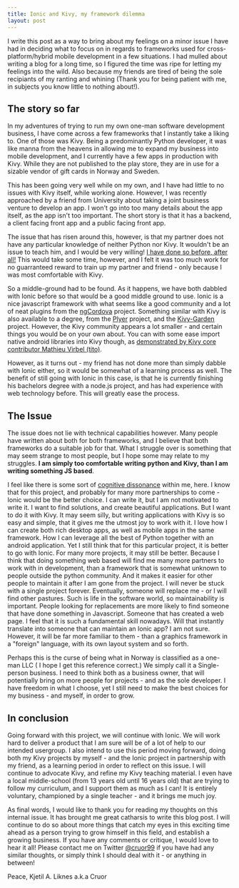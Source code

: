 ```yaml
---
title: Ionic and Kivy, my framework dilemma
layout: post
---
```



I write this post as a way to bring about my feelings on a minor issue I have
had in deciding what to focus on in regards to frameworks used for
cross-platform/hybrid mobile development in a few situations. I had mulled
about writing a blog for a long time, so I figured the time was ripe for
letting my feelings into the wild. Also because my friends are tired of being
the sole recipiants of my ranting and whining (Thank you for being patient with
me, in subjects you know little to nothing about!).

## The story so far

In my adventures of trying to run my own one-man software development business,
I have come across a few frameworks that I instantly take a liking to. One of
those was Kivy. Being a predominantly Python developer, it was like manna from
the heavens in allowing me to expand my business into mobile development, and I
currently have a few apps in production with Kivy. While they are not published
to the play store, they are in use for a sizable vendor of gift cards in Norway
and Sweden.

This has been going very well while on my own, and I have had little to no
issues with Kivy itself, while working alone. However, I was recently approached by a friend
from University about taking a joint business venture to develop an app. I
won't go into too many details about the app itself, as the app isn't too
important. The short story is that it has a backend, a client facing front app
and a public facing front app.

The issue that has risen around this, however, is that my partner does not have
any particular knowledge of neither Python nor Kivy. It wouldn't be an issue to
teach him, and I would be very willing! [I have done so before, after
all!](https://github.com/cruor99/kivyteach) This would take some time, however,
and I felt it was too much work for no guarranteed reward to train up my
partner and friend - only because I was most comfortable with Kivy.

So a middle-ground had to be found. As it happens, we have both dabbled with
Ionic before so that would be a good middle ground to use. Ionic is a nice
javascript framework with what seems like a good community and a lot of neat
plugins from the [ngCordova](http://ngcordova.com/) project. Something similar with
Kivy is also available to a degree, from the
[Plyer](https://github.com/kivy/plyer) project, and the
[Kivy-Garden](https://kivy.org/docs/api-kivy.garden.html) project. However, the
Kivy community appears a lot smaller - and certain things you would be on your
own about. You can with some ease import native android libraries into Kivy
though, as [demonstrated by Kivy core contributor Mathieu Virbel
(tito)](https://github.com/tito/android-zbar-qrcode).

However, as it turns out - my friend has not done more than simply dabble with
Ionic either, so it would be somewhat of a learning process as well. The
benefit of still going with Ionic in this case, is that he is currently
finishing his bachelors degree with a node.js project, and has had experience
with web technology before. This will greatly ease the process.

## The Issue

The issue does not lie with technical capabilities however. Many people have
written about both for both frameworks, and I believe that both frameworks do a
suitable job for that. What I struggle over is something that may seem strange
to most people, but I hope some may relate to my struggles. **I am simply too
comfortable writing python and Kivy, than I am writing something JS based**.

I feel like there is some sort of [cognitive
dissonance](https://en.wikipedia.org/wiki/Cognitive_dissonance) within me,
here. I know that for this project, and probably for many more partnerships to
come - Ionic would be the better choice. I can write it, but I am not motivated
to write it. I want to find solutions, and create beautiful applications. But I
want to do it with Kivy. It may seem silly, but writing applications with Kivy
is so easy and simple, that it gives me the utmost joy to work with it. I love
how I can create both rich desktop apps, as well as mobile apps in the same
framework. How I can leverage all the best of Python together with an android
application. Yet I still think that for this particular project, it is better
to go with Ionic. For many more projects, it may still be better. Because I
think that doing something web based will find me many more partners to work
with in development, than a framework that is somewhat unknown to people
outside the python community. And it makes it easier for other people to
maintain it after I am gone from the project. I will never be stuck with a
single project forever. Eventually, someone will replace me - or I will find
other pastures. Such is life in the software world, so maintainability is
important. People looking for replacements are more likely to find someone that
have done something in Javascript. Someone that has created a web page. I feel
that it is such a fundamental skill nowadays. Will that instantly translate
into someone that can maintain an Ionic app? I am not sure. However, it will be
far more familiar to them - than a graphics framework in a "foreign" language,
with its own layout system and so forth.

Perhaps this is the curse of being what in Norway is classified as a one-man
LLC ( I hope I get this reference correct.) We simply call it a Single-person
business. I need to think both as a business owner, that will potentially bring
on more people for projects - and as the sole developer. I have freedom in what
I choose, yet I still need to make the best choices for my business - and
myself, in order to grow.

## In conclusion

Going forward with this project, we will continue with Ionic. We will work hard
to deliver a product that I am sure will be of a lot of help to our intended
usergroup. I also intend to use this period moving forward, doing both my Kivy
projects by myself - and the Ionic project in partnership with my friend, as a
learning period in order to reflect on this issue. I will continue to advocate
Kivy, and refine my Kivy teaching material. I even have a local middle-school
(from 13 years old until 16 years old) that are trying to follow my curriculum,
and I support them as much as I can! It is entirely voluntary, championed by a
single teacher - and it brings me much joy. 

As final words, I would like to thank you for reading my thoughts on this
internal issue. It has brought me great catharsis to write this blog post. I
will continue to do so about more things that catch my eyes in this exciting
time ahead as a person trying to grow himself in this field, and establish a
growing business. If you have any comments or critique, I would love to hear it
all! Please contact me on Twitter [@cruor99](https://twitter.com/Cruor99) if
you have had any similar thoughts, or simply think I should deal with it - or
anything in between!

Peace, 
Kjetil A. Liknes
a.k.a Cruor
